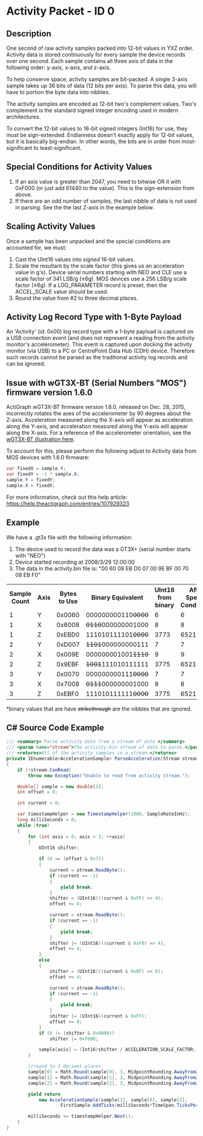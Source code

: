 # Activity Packet - ID 0 #

## Description ##
One second of raw activity samples packed into 12-bit values in YXZ order. Activity data is stored continuously for every sample the device records over one second. Each sample contains all three axis of data in the following order: y-axis, x-axis, and z-axis.

To help conserve space, activity samples are bit-packed. A single 3-axis sample takes up 36 bits of data (12 bits per axis). To parse this data, you will have to portion the byte data into nibbles.

The activity samples are encoded as 12-bit two's complement values. Two's complement is the standard signed integer encoding used in modern architectures.

To convert the 12-bit values to 16-bit signed integers (Int16) for use, they must be sign-extended. Endianness doesn't exactly apply for 12-bit values, but it is basically big-endian. In other words, the bits are in order from most-significant to least-significant.

## Special Conditions for Activity Values ##
1. If an axis value is greater than 2047, you need to bitwise OR it with 0xF000 (or just add 61440 to the value). This is the sign-extension from above.
2. If there are an odd number of samples, the last nibble of data is not used in parsing. See the the last Z-axis in the example below.

## Scaling Activity Values ##
Once a sample has been unpacked and the special conditions are accounted for, we must:

1. Cast the UInt16 values into *signed* 16-bit values. 
2. Scale the resultant by the scale factor (this gives us an acceleration value in g's). Device serial numbers starting with NEO and CLE use a scale factor of 341 LSB/g (±6g). MOS devices use a 256 LSB/g scale factor (±8g). If a LOG_PARAMETER record is preset, then the ACCEL_SCALE value should be used.
3. Round the value from #2 to three decimal places.

## Activity Log Record Type with 1-Byte Payload ##
An 'Activity' (id: 0x00) log record type with a 1-byte payload is captured on a USB connection event (and does not represent a reading from the activity monitor's accelerometer). This event is captured upon docking the activity monitor (via USB) to a PC or CentrePoint Data Hub (CDH) device. Therefore such records cannot be parsed as the traditional activity log records and can be ignored. 

## Issue with wGT3X-BT (Serial Numbers "MOS") firmware version 1.6.0 ##

ActiGraph wGT3X-BT firmware version 1.6.0, released on Dec. 28, 2015, incorrectly rotates the axes of the accelerometer by 90 degrees about the Z-axis. Acceleration measured along the X-axis will appear as acceleration along the Y-axis, and acceleration measured along the Y-axis will appear along the X-axis. For a reference of the accelerometer orientation, see the [wGT3X-BT illustration here](https://help.theactigraph.com/entries/49654814).

To account for this, please perform the following adjust to Activity data from MOS devices with 1.6.0 firmware:

```c#
var fixedX = sample.Y;
var fixedY = -1 * sample.X;
sample.Y = fixedY;
sample.X = fixedX;
```

For more information, check out this help article: https://help.theactigraph.com/entries/107929323

## Example ##

We have a .gt3x file with the following information:

1. The device used to record the data was a GT3X+ (serial number starts with "NEO")
2. Device started recording at 2008/3/29 12:00:00
3. The data in the activity.bin file is: "00 60 08 EB D0 07 00 9E BF 00 70 08 EB F0"

<table>
<tr>
<th>Sample Count</th>
<th>Axis</th>
<th>Bytes to Use</th>
<th>Binary Equivalent</th>
<th>UInt16 from binary</th>
<th>After Special Conditions</th>
<th>Cast to Int16</th>
<th>Scaling</th>
<th>Rounding</th>
</tr>
<tr>
<td>1</td>
<td>Y</td>
<td>0x0060</td>
<td>000000000110<s>0000</s></td>
<td>6</td>
<td>6</td>
<td>6</td>
<td>0.0175953</td>
<td>0.018</td>
</tr>
<tr>
<td>1</td>
<td>X</td>
<td>0x6008</td>
<td><s>0110</s>000000001000</td>
<td>8</td>
<td>8</td>
<td>8</td>
<td>0.023460</td>
<td>0.023</td>
</tr>
<tr>
<td>1</td>
<td>Z</td>
<td>0xEBD0</td>
<td>111010111101<s>0000</s></td>
<td>3773</td>
<td>65213</td>
<td>-323</td>
<td>-0.947214</td>
<td>-0.947</td>
</tr>
<tr>
<td>2</td>
<td>Y</td>
<td>0xD007</td>
<td><s>1101</s>000000000111</td>
<td>7</td>
<td>7</td>
<td>7</td>
<td>0.0205278</td>
<td>0.021</td>
</tr>
<tr>
<td>2</td>
<td>X</td>
<td>0x009E</td>
<td>000000001001<s>1110</s></td>
<td>9</td>
<td>9</td>
<td>9</td>
<td>0.0263929</td>
<td>0.026</td>
</tr>
<tr>
<td>2</td>
<td>Z</td>
<td>0x9EBF</td>
<td><s>1001</s>111010111111</td>
<td>3775</td>
<td>65215</td>
<td>-321</td>
<td>-0.941348</td>
<td>-0.941</td>
</tr>
<tr>
<td>3</td>
<td>Y</td>
<td>0x0070</td>
<td>000000000111<s>0000</s></td>
<td>7</td>
<td>7</td>
<td>7</td>
<td>0.0205278</td>
<td>0.021</td>
</tr>
<tr>
<td>3</td>
<td>X</td>
<td>0x7008</td>
<td><s>0111</s>000000001000</td>
<td>8</td>
<td>8</td>
<td>8</td>
<td>0.023460</td>
<td>0.023</td>
</tr>
<tr>
<td>3</td>
<td>Z</td>
<td>0xEBF0</td>
<td>111010111111<s>0000</s></td>
<td>3775</td>
<td>65215</td>
<td>-321</td>
<td>-0.941348</td>
<td>-0.941</td>
</tr>
</table>

*binary values that are have <s>strikethrough</s> are the nibbles that are ignored.

## C# Source Code Example ##

```c#
/// <summary> Parse activity data from a stream of data </summary>
/// <param name="stream">The activity.bin stream of data to parse.</param>
/// <returns>All of the activity samples in a stream.</returns>
private IEnumerable<AccelerationSample> ParseAcceleration(Stream stream)
{
    if (!stream.CanRead)
        throw new Exception("Unable to read from activity stream.");

    double[] sample = new double[3];
    int offset = 0;

    int current = 0;

    var timestampHelper = new TimestampHelper(1000, SampleRateInHz);
    long milliSeconds = 0;
    while (true)
    {
        for (int axis = 0; axis < 3; ++axis)
        {
            UInt16 shifter;

            if (0 == (offset & 0x7))
            {
                current = stream.ReadByte();
                if (current == -1)
                {
                    yield break;
                }
                shifter = (UInt16)((current & 0xFF) << 4);
                offset += 8;

                current = stream.ReadByte();
                if (current == -1)
                {
                    yield break;
                }
                shifter |= (UInt16)((current & 0xF0) >> 4);
                offset += 4;
            }
            else
            {
                shifter = (UInt16)((current & 0x0F) << 8);
                offset += 4;

                current = stream.ReadByte();
                if (current == -1)
                {
                    yield break;
                }
                shifter |= (UInt16)(current & 0xFF);
                offset += 8;
            }
            if (0 != (shifter & 0x0800))
                shifter |= 0xF000;

            sample[axis] = (Int16)shifter / ACCELERATION_SCALE_FACTOR;
        }

        //round to 3 decimal places
        sample[0] = Math.Round(sample[0], 3, MidpointRounding.AwayFromZero);
        sample[1] = Math.Round(sample[1], 3, MidpointRounding.AwayFromZero);
        sample[2] = Math.Round(sample[2], 3, MidpointRounding.AwayFromZero);

        yield return
            new AccelerationSample(sample[1], sample[0], sample[2],
                    FirstSample.AddTicks(milliSeconds*TimeSpan.TicksPerMillisecond));

        milliSeconds += timestampHelper.Next();
    }
}
```
